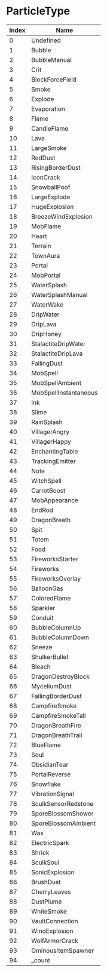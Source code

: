 # ParticleType

Index | Name
--- | ---
0 | Undefined
1 | Bubble
2 | BubbleManual
3 | Crit
4 | BlockForceField
5 | Smoke
6 | Explode
7 | Evaporation
8 | Flame
9 | CandleFlame
10 | Lava
11 | LargeSmoke
12 | RedDust
13 | RisingBorderDust
14 | IconCrack
15 | SnowballPoof
16 | LargeExplode
17 | HugeExplosion
18 | BreezeWindExplosion
19 | MobFlame
20 | Heart
21 | Terrain
22 | TownAura
23 | Portal
24 | MobPortal
25 | WaterSplash
26 | WaterSplashManual
27 | WaterWake
28 | DripWater
29 | DripLava
30 | DripHoney
31 | StalactiteDripWater
32 | StalactiteDripLava
33 | FallingDust
34 | MobSpell
35 | MobSpellAmbient
36 | MobSpellInstantaneous
37 | Ink
38 | Slime
39 | RainSplash
40 | VillagerAngry
41 | VillagerHappy
42 | EnchantingTable
43 | TrackingEmitter
44 | Note
45 | WitchSpell
46 | CarrotBoost
47 | MobAppearance
48 | EndRod
49 | DragonBreath
50 | Spit
51 | Totem
52 | Food
53 | FireworksStarter
54 | Fireworks
55 | FireworksOverlay
56 | BalloonGas
57 | ColoredFlame
58 | Sparkler
59 | Conduit
60 | BubbleColumnUp
61 | BubbleColumnDown
62 | Sneeze
63 | ShulkerBullet
64 | Bleach
65 | DragonDestroyBlock
66 | MyceliumDust
67 | FallingBorderDust
68 | CampfireSmoke
69 | CampfireSmokeTall
70 | DragonBreathFire
71 | DragonBreathTrail
72 | BlueFlame
73 | Soul
74 | ObsidianTear
75 | PortalReverse
76 | Snowflake
77 | VibrationSignal
78 | SculkSensorRedstone
79 | SporeBlossomShower
80 | SporeBlossomAmbient
81 | Wax
82 | ElectricSpark
83 | Shriek
84 | SculkSoul
85 | SonicExplosion
86 | BrushDust
87 | CherryLeaves
88 | DustPlume
89 | WhiteSmoke
90 | VaultConnection
91 | WindExplosion
92 | WolfArmorCrack
93 | OminousItemSpawner
94 | _count